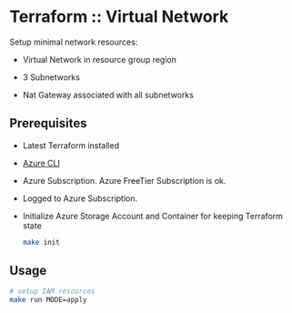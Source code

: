# Terraform :: Virtual Network

Setup minimal network resources:

* Virtual Network in resource group region

* 3 Subnetworks

* Nat Gateway associated with all subnetworks

## Prerequisites

* Latest Terraform installed
* [Azure CLI](https://learn.microsoft.com/en-us/cli/azure/install-azure-cli-linux?pivots=apt)

* Azure Subscription. Azure FreeTier Subscription is ok.

* Logged to Azure Subscription.

* Initialize Azure Storage Account and Container for keeping Terraform state

  ```bash
  make init
  ```

## Usage

```bash
# setup IAM resources
make run MODE=apply
```
